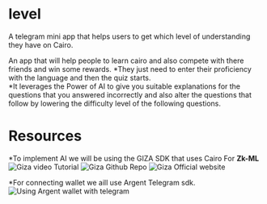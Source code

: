 # level
A telegram mini app that helps users to get which level of understanding they have on Cairo. 

An app that will help people to learn cairo and also compete with there friends and win some rewards. 
*They just need to enter their proficiency with the language and then the quiz starts.<br>
*It leverages the Power of AI to give you suitable explanations for the questions that you answered incorrectly and also alter the questions that follow by lowering the difficulty level of the following questions.<br>

# Resources
*To implement AI we will be using the GIZA SDK that uses Cairo For **Zk-ML** <br>
![Giza video Tutorial](https://www.youtube.com/watch?v=t1Z5Anx_t6c)
![Giza Github Repo](https://github.com/gizatechxyz)
![Giza Official website](https://gizatech.xyz/)


*For connecting wallet we aill use Argent Telegram sdk.
![Using Argent wallet with telegram](https://www.argent.xyz/blog/how-to-use-argent-telegram-wallet) 

